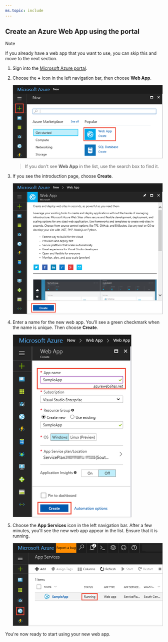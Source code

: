 ```yaml
---
ms.topic: include
---
```


## Create an Azure Web App using the portal

> [!NOTE]
> If you already have a web app that you want to use, you can skip this and move to the next section.  

1. Sign into the [Microsoft Azure portal](https://portal.azure.com).

1. Choose the **+** icon in the left navigation bar, then choose **Web App**.
 
   ![Selecting the Web App type to create](_img/create-webapp-01.png)

   >If you don't see **Web App** in the list, use the search box to find it.

1. If you see the introduction page, choose **Create**.

   ![Starting to create the web app](_img/create-webapp-02.png)

1. Enter a name for the new web app. You'll see a green checkmark when the name is unique.
   Then choose **Create**.  

   ![Entering the details for the web app](_img/create-webapp-03.png)

1. Choose the **App Services** icon in the left navigation bar.
   After a few minutes, you'll see the new web app appear in the list.
   Ensure that it is running.

   ![Checking the new web app is running](_img/create-webapp-04.png)

You're now ready to start using your new web app.

